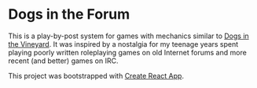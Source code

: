 
# Dogs in the Forum

This is a play-by-post system for games with mechanics similar to [Dogs in the Vineyard](http://www.lumpley.com/dogs.html). It was inspired by a nostalgia for my teenage years spent playing poorly written roleplaying games on old Internet forums and more recent (and better) games on IRC.

This project was bootstrapped with [Create React App](https://github.com/facebookincubator/create-react-app).

